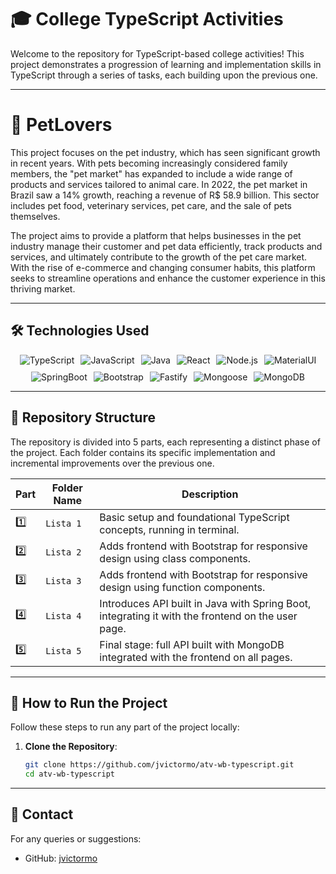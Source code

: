 # 🎓 **College TypeScript Activities**  
Welcome to the repository for TypeScript-based college activities! This project demonstrates a progression of learning and implementation skills in TypeScript through a series of tasks, each building upon the previous one.

---

# 🐶 **PetLovers**
This project focuses on the pet industry, which has seen significant growth in recent years. With pets becoming increasingly considered family members, the "pet market" has expanded to include a wide range of products and services tailored to animal care. In 2022, the pet market in Brazil saw a 14% growth, reaching a revenue of R$ 58.9 billion. This sector includes pet food, veterinary services, pet care, and the sale of pets themselves.

The project aims to provide a platform that helps businesses in the pet industry manage their customer and pet data efficiently, track products and services, and ultimately contribute to the growth of the pet care market. With the rise of e-commerce and changing consumer habits, this platform seeks to streamline operations and enhance the customer experience in this thriving market.

---

## 🛠️ **Technologies Used**

<div style="display: flex; flex-wrap: wrap; gap: 10px; justify-content: center">
  <img src="https://img.shields.io/badge/TypeScript-%23007ACC.svg?style=for-the-badge&logo=typescript&logoColor=white" alt="TypeScript" />
  <img src="https://img.shields.io/badge/JavaScript-%23F7DF1E.svg?style=for-the-badge&logo=javascript&logoColor=black" alt="JavaScript" />
  <img src="https://img.shields.io/badge/Java-%23ED8B00.svg?style=for-the-badge&logo=java&logoColor=white" alt="Java" />
  <img src="https://img.shields.io/badge/React-%2361DAFB.svg?style=for-the-badge&logo=react&logoColor=black" alt="React" />
  <img src="https://img.shields.io/badge/Node.js-%23339933.svg?style=for-the-badge&logo=node.js&logoColor=white" alt="Node.js" />
  <img src="https://img.shields.io/badge/Material%20UI-007FFF?style=for-the-badge&logo=mui&logoColor=white" alt="MaterialUI">
  <img src="https://img.shields.io/badge/SpringBoot-%236DB33F.svg?style=for-the-badge&logo=springboot&logoColor=white" alt="SpringBoot" />
  <img src="https://img.shields.io/badge/Bootstrap-%237952B3.svg?style=for-the-badge&logo=bootstrap&logoColor=white" alt="Bootstrap" />
  <img src="https://img.shields.io/badge/Fastify-%23000000.svg?style=for-the-badge&logo=fastify&logoColor=white" alt="Fastify" /> <img src="https://img.shields.io/badge/Mongoose-%23880000.svg?style=for-the-badge&logo=mongoose&logoColor=white" alt="Mongoose" />
  <img src="https://img.shields.io/badge/MongoDB-%2347A248.svg?style=for-the-badge&logo=mongodb&logoColor=white" alt="MongoDB" />
</div>

---

## 📂 **Repository Structure**
The repository is divided into 5 parts, each representing a distinct phase of the project. Each folder contains its specific implementation and incremental improvements over the previous one.

| **Part** | **Folder Name**          | **Description**                                                                 |
|----------|-------------------------|---------------------------------------------------------------------------------|
| 1️⃣      | `Lista 1`               | Basic setup and foundational TypeScript concepts, running in terminal.          |
| 2️⃣      | `Lista 2`               | Adds frontend with Bootstrap for responsive design using class components.      |
| 3️⃣      | `Lista 3`               | Adds frontend with Bootstrap for responsive design using function components.   |
| 4️⃣      | `Lista 4`               | Introduces API built in Java with Spring Boot, integrating it with the frontend on the user page. |
| 5️⃣      | `Lista 5`               | Final stage: full API built with MongoDB integrated with the frontend on all pages. |

---

## 🚀 **How to Run the Project**
Follow these steps to run any part of the project locally:

1. **Clone the Repository**:
   ```bash
   git clone https://github.com/jvictormo/atv-wb-typescript.git
   cd atv-wb-typescript

---

## 📧 **Contact**
For any queries or suggestions:

- GitHub: [jvictormo](https://github.com/jvictormo)